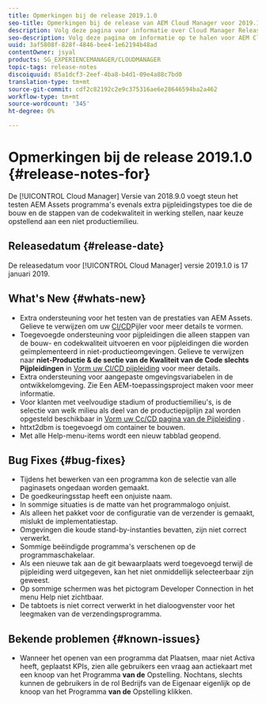 ```yaml
---
title: Opmerkingen bij de release 2019.1.0
seo-title: Opmerkingen bij de release van AEM Cloud Manager voor 2019.1.0
description: Volg deze pagina voor informatie over Cloud Manager Release 2019.1.0.
seo-description: Volg deze pagina om informatie op te halen voor AEM Cloud Manager Release 2019.1.0.
uuid: 3af5808f-828f-4846-bee4-1e62194b48ad
contentOwner: jsyal
products: SG_EXPERIENCEMANAGER/CLOUDMANAGER
topic-tags: release-notes
discoiquuid: 85a1dcf3-2eef-4ba8-b4d1-09e4a88c7bd0
translation-type: tm+mt
source-git-commit: cdf2c82192c2e9c375316ae6e28646594ba2a462
workflow-type: tm+mt
source-wordcount: '345'
ht-degree: 0%

---
```



# Opmerkingen bij de release 2019.1.0 {#release-notes-for}

De [!UICONTROL Cloud Manager] Versie van 2018.9.0 voegt steun het testen AEM Assets programma&#39;s evenals extra pijpleidingstypes toe die de bouw en de stappen van de codekwaliteit in werking stellen, naar keuze opstellend aan een niet productiemilieu.

## Releasedatum {#release-date}

De releasedatum voor [!UICONTROL Cloud Manager] versie 2019.1.0 is 17 januari 2019.

## What&#39;s New {#whats-new}

* Extra ondersteuning voor het testen van de prestaties van AEM Assets. Gelieve te verwijzen om uw [CI/CD](configuring-pipeline.md)Pijler voor meer details te vormen.
* Toegevoegde ondersteuning voor pijpleidingen die alleen stappen van de bouw- en codekwaliteit uitvoeren en voor pijpleidingen die worden geïmplementeerd in niet-productieomgevingen. Gelieve te verwijzen naar **niet-Productie &amp; de sectie van de Kwaliteit van de Code slechts Pijpleidingen** in [Vorm uw CI/CD pijpleiding](configuring-pipeline.md) voor meer details.
* Extra ondersteuning voor aangepaste omgevingsvariabelen in de ontwikkelomgeving. Zie Een AEM-toepassingsproject [](/help/using/create-an-application-project.md) maken voor meer informatie.
* Voor klanten met veelvoudige stadium of productiemilieu&#39;s, is de selectie van welk milieu als deel van de productiepijplijn zal worden opgesteld beschikbaar in [Vorm uw Cc/CD pagina van de Pijpleiding](configuring-pipeline.md) .
* httxt2dbm is toegevoegd om container te bouwen.
* Met alle Help-menu-items wordt een nieuw tabblad geopend.

## Bug Fixes {#bug-fixes}

* Tijdens het bewerken van een programma kon de selectie van alle paginasets ongedaan worden gemaakt.
* De goedkeuringsstap heeft een onjuiste naam.
* In sommige situaties is de matte van het programmalogo onjuist.
* Als alleen het pakket voor de configuratie van de verzender is gemaakt, mislukt de implementatiestap.
* Omgevingen die koude stand-by-instanties bevatten, zijn niet correct verwerkt.
* Sommige beëindigde programma&#39;s verschenen op de programmaschakelaar.
* Als een nieuwe tak aan de git bewaarplaats werd toegevoegd terwijl de pijpleiding werd uitgegeven, kan het niet onmiddellijk selecteerbaar zijn geweest.
* Op sommige schermen was het pictogram Developer Connection in het menu Help niet zichtbaar.
* De tabtoets is niet correct verwerkt in het dialoogvenster voor het leegmaken van de verzendingsprogramma.

## Bekende problemen {#known-issues}

* Wanneer het openen van een programma dat Plaatsen, maar niet Activa heeft, geplaatst KPIs, zien alle gebruikers een vraag aan actiekaart met een knoop van het Programma **van de** Opstelling. Nochtans, slechts kunnen de gebruikers in de rol Bedrijfs van de Eigenaar eigenlijk op de knoop van het Programma **van de** Opstelling klikken.